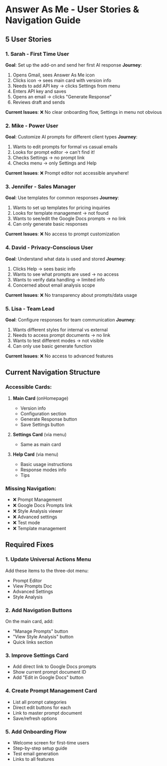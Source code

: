 # Answer As Me - User Stories & Navigation Guide

## 5 User Stories

### 1. Sarah - First Time User
**Goal**: Set up the add-on and send her first AI response
**Journey**:
1. Opens Gmail, sees Answer As Me icon
2. Clicks icon → sees main card with version info
3. Needs to add API key → clicks Settings from menu
4. Enters API key and saves
5. Opens an email → clicks "Generate Response"
6. Reviews draft and sends

**Current Issues**: ❌ No clear onboarding flow, Settings in menu not obvious

### 2. Mike - Power User
**Goal**: Customize AI prompts for different client types
**Journey**:
1. Wants to edit prompts for formal vs casual emails
2. Looks for prompt editor → can't find it!
3. Checks Settings → no prompt link
4. Checks menu → only Settings and Help

**Current Issues**: ❌ Prompt editor not accessible anywhere!

### 3. Jennifer - Sales Manager
**Goal**: Use templates for common responses
**Journey**:
1. Wants to set up templates for pricing inquiries
2. Looks for template management → not found
3. Wants to see/edit the Google Docs prompts → no link
4. Can only generate basic responses

**Current Issues**: ❌ No access to prompt customization

### 4. David - Privacy-Conscious User
**Goal**: Understand what data is used and stored
**Journey**:
1. Clicks Help → sees basic info
2. Wants to see what prompts are used → no access
3. Wants to verify data handling → limited info
4. Concerned about email analysis scope

**Current Issues**: ❌ No transparency about prompts/data usage

### 5. Lisa - Team Lead
**Goal**: Configure responses for team communication
**Journey**:
1. Wants different styles for internal vs external
2. Needs to access prompt documents → no link
3. Wants to test different modes → not visible
4. Can only use basic generate function

**Current Issues**: ❌ No access to advanced features

## Current Navigation Structure

### Accessible Cards:
1. **Main Card** (onHomepage)
   - Version info
   - Configuration section
   - Generate Response button
   - Save Settings button

2. **Settings Card** (via menu)
   - Same as main card

3. **Help Card** (via menu)
   - Basic usage instructions
   - Response modes info
   - Tips

### Missing Navigation:
- ❌ Prompt Management
- ❌ Google Docs Prompts link
- ❌ Style Analysis viewer
- ❌ Advanced settings
- ❌ Test mode
- ❌ Template management

## Required Fixes

### 1. Update Universal Actions Menu
Add these items to the three-dot menu:
- Prompt Editor
- View Prompts Doc
- Advanced Settings
- Style Analysis

### 2. Add Navigation Buttons
On the main card, add:
- "Manage Prompts" button
- "View Style Analysis" button
- Quick links section

### 3. Improve Settings Card
- Add direct link to Google Docs prompts
- Show current prompt document ID
- Add "Edit in Google Docs" button

### 4. Create Prompt Management Card
- List all prompt categories
- Direct edit buttons for each
- Link to master prompt document
- Save/refresh options

### 5. Add Onboarding Flow
- Welcome screen for first-time users
- Step-by-step setup guide
- Test email generation
- Links to all features